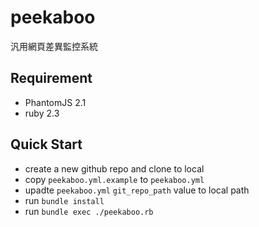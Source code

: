 # peekaboo
汎用網頁差異監控系統

## Requirement

* PhantomJS 2.1
* ruby 2.3

## Quick Start

* create a new github repo and clone to local
* copy `peekaboo.yml.example` to `peekaboo.yml`
* upadte  `peekaboo.yml` `git_repo_path` value to local path
* run `bundle install`
* run `bundle exec ./peekaboo.rb`
